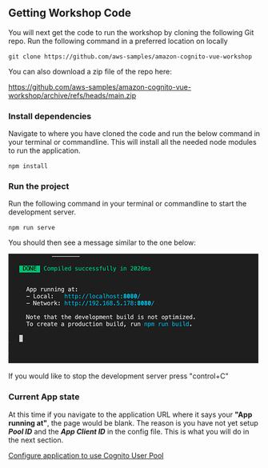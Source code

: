 ## Getting Workshop Code

You will next get the code to run the workshop by cloning the following Git repo. Run the following command in a preferred location on locally

```
git clone https://github.com/aws-samples/amazon-cognito-vue-workshop
```

You can also download a zip file of the repo here:

https://github.com/aws-samples/amazon-cognito-vue-workshop/archive/refs/heads/main.zip

### Install dependencies

Navigate to where you have cloned the code and run the below command in your terminal or commandline. This will install all the needed node modules to run the application.

```
npm install
```

### Run the project

Run the following command in your terminal or commandline to start the development server.

```
npm run serve
```

You should then see a message similar to the one below:

![npm run](../docs/images/npm-run.png)

If you would like to stop the development server press "control+C"

### Current App state

At this time if you navigate to the application URL where it says your **"App running at"**, the page would be blank. The reason is you have not yet setup **_Pool ID_** and the **_App Client ID_** in the config file. This is what you will do in the next section.

[Configure application to use Cognito User Pool](docs/CognitoConfig.md)
